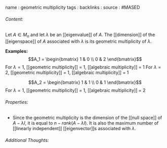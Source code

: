 name : geometric multiplicity
tags : 
backlinks : 
source : #MASED 

###### Content:
Let $A \in M_n$ and let $\lambda$ be an [[eigenvalue]] of $A$. The [[dimension]] of the [[eigenspace]] of $A$ associated with $\lambda$ is its geometric multiplicity of $\lambda$.

**Examples:**
$$A_1 = \begin{bmatrix} 1 & 0 \\ 0 & 2 \end{bmatrix}$$ For $\lambda = 1$, [[geometric multiplicity]] = 1, [[algebraic multiplicity]] = 1
For $\lambda = 2$, [[geometric multiplicity]] = 1, [[algebraic multiplicity]] = 1

$$A_2 = \begin{bmatrix} 1 & 1 \\ 0 & 1 \end{bmatrix}$$ For $\lambda = 1$, [[geometric multiplicity]] = 1, [[algebraic multiplicity]] = 2

###### Properties:
- Since the geometric multiplicity is the dimension of the [[null space]] of $A-\lambda I$, it is equal to $n-rank(A-\lambda I)$. It is also the maximum number of [[linearly independent]] [[eigenvector]]s associated with $\lambda$.

###### Additional Thoughts:
